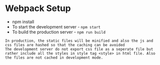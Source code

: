 # Webpack Setup

- npm install
- To start the development server - `npm start`
- To build the production server - `npm run build`

```
In production, the static files will be minified and also the js and css files are hashed so that the caching can be avoided
The development server do not export css file as a seperate file but rather include all the styles in style tag <style> in html file. Also the files are not cached in development mode.
```
